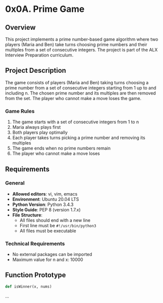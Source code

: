 # 0x0A. Prime Game

## Overview
This project implements a prime number-based game algorithm where two players (Maria and Ben) take turns choosing prime numbers and their multiples from a set of consecutive integers. The project is part of the ALX Interview Preparation curriculum.


## Project Description
The game consists of players (Maria and Ben) taking turns choosing a prime number from a set of consecutive integers starting from 1 up to and including n. The chosen prime number and its multiples are then removed from the set. The player who cannot make a move loses the game.

### Game Rules
1. The game starts with a set of consecutive integers from 1 to n
2. Maria always plays first
3. Both players play optimally
4. Each player takes turns picking a prime number and removing its multiples
5. The game ends when no prime numbers remain
6. The player who cannot make a move loses

## Requirements

### General
- **Allowed editors**: vi, vim, emacs
- **Environment**: Ubuntu 20.04 LTS
- **Python Version**: Python 3.4.3
- **Style Guide**: PEP 8 (version 1.7.x)
- **File Structure**:
  - All files should end with a new line
  - First line must be `#!/usr/bin/python3`
  - All files must be executable

### Technical Requirements
- No external packages can be imported
- Maximum value for n and x: 10000

## Function Prototype
```python
def isWinner(x, nums)
```

...
